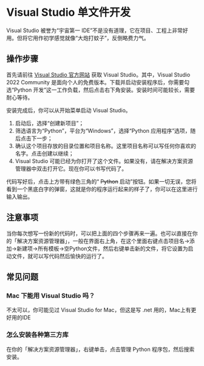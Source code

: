 # Visual Studio 单文件开发

Visual Studio 被誉为“宇宙第一 IDE”不是没有道理，它在项目、工程上非常好用。但将它用作初学感觉就像“大炮打蚊子”，反倒略费力气。

## 操作步骤

首先请前往 [Visual Studio 官方网站](https://visualstudio.microsoft.com/zh-hans/vs/) 获取 Visual Studio。其中，Visual Studio 2022 Community 是面向个人的免费版本。下载并启动安装程序后，你需要勾选“Python 开发”这一工作负载，然后点击右下角安装。安装时间可能较长，需要耐心等待。

安装完成后，你可以从开始菜单启动 Visual Studio。

1. 启动后，选择“创建新项目”；
2. 筛选语言为“Python”，平台为“Windows”，选择“Python 应用程序”选项，随后点击下一步；
3. 确认这个项目存放的目录位置和项目名称。这里项目名称可以写任何你喜欢的名字。点击创建以继续；
4. Visual Studio 可能已经为你打开了这个文件。如果没有，请在解决方案资源管理器中双击打开它。现在你可以书写代码了。

代码写好后，点击上方带有绿色三角的“ ~~Python~~ 启动”按钮。如果一切无误，您将看到一个黑底白字的弹窗，这就是你的程序运行起来的样子了，你可以在这里进行输入输出。

## 注意事项

当你每次想写一份新的代码时，可以把上面的四个步骤再来一遍。也可以直接在你的「解决方案资源管理器」，一般在界面右上角，在这个里面右键点击项目名->添加->新建项->所有模板->空Python文件，然后右键单击新的文件，将它设置为启动文件，就可以写代码然后愉快的运行了。

## 常见问题

### Mac 下能用 Visual Studio 吗？

不太可以，你可能见过 Visual Studio for Mac，但这是写 .net 用的，Mac上有更好用的IDE

### 怎么安装各种第三方库

在你的「解决方案资源管理器」，右键单击，点击管理 Python 程序包，然后搜索安装。

